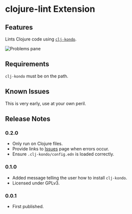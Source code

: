 # clojure-lint Extension

## Features

Lints Clojure code using [`clj-kondo`](https://github.com/borkdude/clj-kondo).

![Problems pane](https://user-images.githubusercontent.com/448001/59565149-79ad7780-9047-11e9-9dcf-d8776a2b0814.png)


## Requirements

`clj-kondo` must be on the path.


## Known Issues

This is very early, use at your own peril.

## Release Notes

### 0.2.0
- Only run on Clojure files.
- Provide links to [Issues](https://github.com/marcomorain/clojure-lint/issues) page when errors occur.
- Ensure `.clj-kondo/config.edn` is loaded correctly.
### 0.1.0
- Added message telling the user how to install `clj-kondo`.
- Licensed under GPLv3.
### 0.0.1
- First published.
